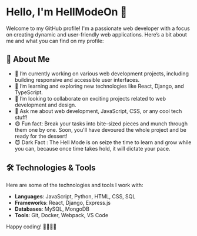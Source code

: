 # Hello, I'm HellModeOn 👋

Welcome to my GitHub profile! I'm a passionate web developer with a focus on creating dynamic and user-friendly web applications. Here’s a bit about me and what you can find on my profile:

## 🚀 About Me

- 🔭 I’m currently working on various web development projects, including building responsive and accessible user interfaces.
- 🌱 I’m learning and exploring new technologies like React, Django, and TypeScript.
- 👯 I’m looking to collaborate on exciting projects related to web development and design.
- 💬 Ask me about web development, JavaScript, CSS, or any cool tech stuff!
- 😄 Fun fact: Break your tasks into bite-sized pieces and munch through them one by one. Soon,                     you'll have devoured the whole project and be ready for the dessert!
- 😈 Dark Fact : The Hell Mode is on seize the time to learn and grow while you can, because once time takes hold, it will dictate your pace.

## 🛠️ Technologies & Tools

Here are some of the technologies and tools I work with:

- **Languages**: JavaScript, Python, HTML, CSS, SQL
- **Frameworks**: React, Django, Express.js
- **Databases**: MySQL, MongoDB
- **Tools**: Git, Docker, Webpack, VS Code


Happy coding! 👨‍💻👩‍💻
